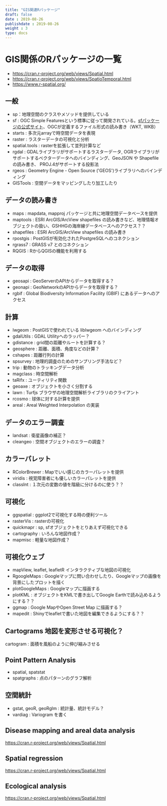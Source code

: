 ```yaml
---
title: "GIS関連Rパッケージ"
draft: false
date : 2019-08-26
publishdate : 2019-08-26
weight : 3
type: docs
---
```


# GIS関係のRパッケージの一覧

- https://cran.r-project.org/web/views/Spatial.html
- https://cran.r-project.org/web/views/SpatioTemporal.html
- https://www.r-spatial.org/


## 一般

 - sp：地理空間のクラスやメソッドを提供している
 - sf : OGC Simple Featuresという標準に従って開発されている。[sfパッケージの公式サイト](https://r-spatial.github.io/sf/index.html)、OGCが定義するファイル形式の読み書き（WKT, WKB）
 - starts : 多次元arrayで時空間データを表現
 - raster : ラスターデータの可視化と分析
 - spatial.tools : rasterを拡張して並列計算など
 - rgdal : GDALライブラリがサポートするラスターデータ, OGRライブラリがサポートするベクターデータへのバインディング、GeoJSON や Shapefile の読み書き、 PROJ.4がサポートする投影法
 - rgeos : Geometry Engine - Open Source ('GEOS')ライブラリへのバインディング
 - GISTools : 空間データをマッピングしたり加工したり


## データの読み書き

 - maps : mapdata, mapproj パッケージと共に地理空間データベースを提供
 - maptools : ESRI ArcGIS/ArcView shapefiles の読み書きなど、地理情報オブジェクトの扱い、GSHHGの海岸線データベースへのアクセス？？
 - shapefiles : ESRI ArcGIS/ArcView shapefiles の読み書き
 - rpostgis : PostGISが有効化されたPostgreSQLへのコネクション
 - rgrass7 : GRASS v7 とのコネクション
 - RQGIS : RからQGISの機能を利用する 
 
## データの取得

 - geosapi : GeoServerのAPIからデータを取得する？
 - geonapi : GeoNetworkのAPIからデータを取得する？
 - rgbif : Global Biodiversity Information Facility (GBIF) にあるデータへのアクセス



## 計算

 - lwgeom : PostGISで使われている liblwgeom へのバインディング
 - gdalUtils : GDAL Utilityへのラッパー？
 - gdistance : grid間の距離やルートを計算する？
 - geosphere : 距離、面積、角度などの計算？
 - cshapes : 距離行列の計算
 - spsurvey : 地理的調査のためのサンプリング手法など？
 - trip : 動物のトラッキングデータ分析
 - magclass : 時空間解析
 - taRifx : ユーティリティ関数
 - geoaxe : オブジェクトを小さく分割する
 - lawn : Turfjs ブラウザの地理空間解析ライブラリのクライアント
 - rcosmo : 球体に対する計算を提供
 - areal : Areal Weighted Interpolation の実装


## データのエラー調査

 - landsat : 衛星画像の補正？
 - cleangeo : 空間オブジェクトのエラーの調査？



## カラーパレット

 - RColorBrewer : Mapでいい感じのカラーパレットを提供
 - viridis : 視覚障害者にも優しいカラーパレットを提供
 - classInt : １次元の変数の値を階級に分けるのに使う？？

## 可視化 

 - ggspatial : ggplot2で可視化する時の便利ツール
 - rasterVis : rasterの可視化
 - quickmapr : sp, sfオブジェクトをとりあえず可視化できる
 - cartography : いろんな地図作成？
 - mapmisc : 軽量な地図作成？

## 可視化ウェブ

 - mapView, leaflet, leafletR インタラクティブな地図の可視化
 - RgoogleMaps : Googleマップに問い合わせしたり、Googleマップの画像を背景にしたプロットを描く
 - plotGoogleMaps : Googleマップに描画する
 - plotKML : オブジェクトをKMLで書き出してGoogle Earthで読み込めるようにする？？
 - ggmap : Google MapやOpen Street Map に描画する？
 - mapedit : Shinyでleafletで書いた地図を編集できるようにする？？

## Cartograms 地図を変形させる可視化？

cartogram : 面積を風船のように伸び縮みさせる

## Point Pattern Analysis

- spatial, spatstat
- spatgraphs : 点のパターンのグラフ解析

## 空間統計

- gstat, geoR, geoRglm : 統計量、統計モデル？
- vardiag : Variogram を書く

## Disease mapping and areal data analysis

https://cran.r-project.org/web/views/Spatial.html

## Spatial regression

https://cran.r-project.org/web/views/Spatial.html

## Ecological analysis

https://cran.r-project.org/web/views/Spatial.html

